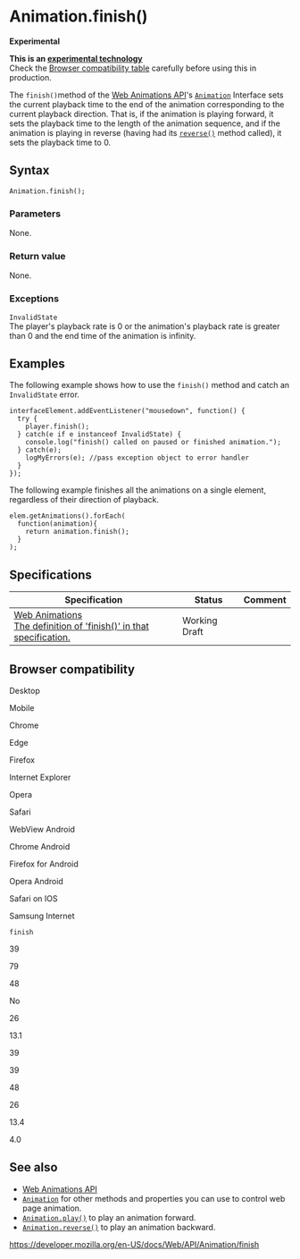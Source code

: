 # Animation.finish()

**Experimental**

**This is an [experimental technology](https://developer.mozilla.org/en-US/docs/MDN/Guidelines/Conventions_definitions#experimental)**  
Check the [Browser compatibility table](#browser_compatibility) carefully before using this in production.

The `finish()`method of the [Web Animations API](../web_animations_api)'s [`Animation`](../animation) Interface sets the current playback time to the end of the animation corresponding to the current playback direction. That is, if the animation is playing forward, it sets the playback time to the length of the animation sequence, and if the animation is playing in reverse (having had its [`reverse()`](reverse) method called), it sets the playback time to 0.

## Syntax

    Animation.finish();

### Parameters

None.

### Return value

None.

### Exceptions

`InvalidState`  
The player's playback rate is 0 or the animation's playback rate is greater than 0 and the end time of the animation is infinity.

## Examples

The following example shows how to use the `finish()` method and catch an `InvalidState` error.

    interfaceElement.addEventListener("mousedown", function() {
      try {
        player.finish();
      } catch(e if e instanceof InvalidState) {
        console.log("finish() called on paused or finished animation.");
      } catch(e);
        logMyErrors(e); //pass exception object to error handler
      }
    });

The following example finishes all the animations on a single element, regardless of their direction of playback.

    elem.getAnimations().forEach(
      function(animation){
        return animation.finish();
      }
    );

## Specifications

<table><thead><tr class="header"><th>Specification</th><th>Status</th><th>Comment</th></tr></thead><tbody><tr class="odd"><td><a href="https://drafts.csswg.org/web-animations-1/#dom-animation-finish">Web Animations<br />
<span class="small">The definition of 'finish()' in that specification.</span></a></td><td><span class="spec-wd">Working Draft</span></td><td></td></tr></tbody></table>

## Browser compatibility

Desktop

Mobile

Chrome

Edge

Firefox

Internet Explorer

Opera

Safari

WebView Android

Chrome Android

Firefox for Android

Opera Android

Safari on IOS

Samsung Internet

`finish`

39

79

48

No

26

13.1

39

39

48

26

13.4

4.0

## See also

- [Web Animations API](../web_animations_api)
- [`Animation`](../animation) for other methods and properties you can use to control web page animation.
- [`Animation.play()`](play) to play an animation forward.
- [`Animation.reverse()`](reverse) to play an animation backward.

<a href="https://developer.mozilla.org/en-US/docs/Web/API/Animation/finish" class="_attribution-link">https://developer.mozilla.org/en-US/docs/Web/API/Animation/finish</a>
